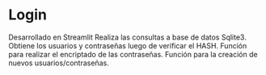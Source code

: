 # Login 
Desarrollado en Streamlit
Realiza las consultas a base de datos Sqlite3.
Obtiene los usuarios y contraseñas luego de verificar el HASH.
Función para realizar el encriptado de las contraseñas.
Función para la creación de nuevos usuarios/contraseñas.

